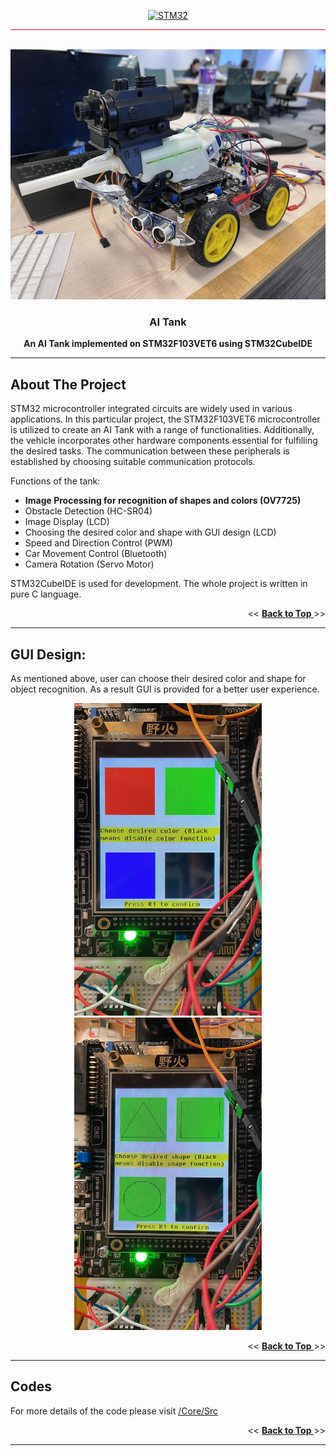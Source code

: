 <a name="readme-top"></a>

<div align="center">
  <a href="https://en.wikipedia.org/wiki/STM32">
    <img src="https://img.shields.io/badge/STM32-grey" alt="STM32">
  </a>
</div>

<hr style="background-color: red" />

<!-- Project Logo and brief intro -->
<br />
<div align="center">
  <a href="https://github.com/LConann/AI-Tank">
    <img src="Image/CarDesign.jpg" alt="CarDesign" width="600" height="400">
  </a>

  <h3 align="center">AI Tank</h3>

  <p align="center">
    <b>An AI Tank implemented on STM32F103VET6 using STM32CubeIDE</b>
  </p>
</div>

<hr />

## About The Project
STM32 microcontroller integrated circuits are widely used in various applications. In this particular project, the STM32F103VET6 microcontroller is utilized to create an AI Tank with a range of functionalities. Additionally, the vehicle incorporates other hardware components essential for fulfilling the desired tasks. The communication between these peripherals is established by choosing suitable communication protocols.

Functions of the tank:
* **Image Processing for recognition of shapes and colors (OV7725)**
* Obstacle Detection (HC-SR04)
* Image Display (LCD)
* Choosing the desired color and shape with GUI design (LCD)
* Speed and Direction Control (PWM)
* Car Movement Control (Bluetooth)
* Camera Rotation (Servo Motor)

STM32CubeIDE is used for development. The whole project is written in pure C language. 

<p align="right"> << <a href="#readme-top"> <strong>Back to Top</strong> </a> >> </p>
<hr />
           
## GUI Design:
As mentioned above, user can choose their desired color and shape for object recognition. As a result GUI is provided for a better user experience. 

<div align="center">
	<img src="Image/ColorGUI.JPG" width="300" height="500">
	<img src="Image/ShapeGUI.JPG" width="300" height="500">
</div>

<p align="right"> << <a href="#readme-top"> <strong>Back to Top</strong> </a> >> </p>
<hr />

## Codes
<div>	
     For more details of the code please visit <a href="/Core/Src">/Core/Src</a>  
</div>

<p align="right"> << <a href="#readme-top"> <strong>Back to Top</strong> </a> >> </p>
<hr />

[linkedin-shield]: https://img.shields.io/badge/-LinkedIn-black.svg?style=for-the-badge&logo=linkedin&colorB=555
[linkedin-url]: https://www.linkedin.com/in/lucas-chan-578039267
